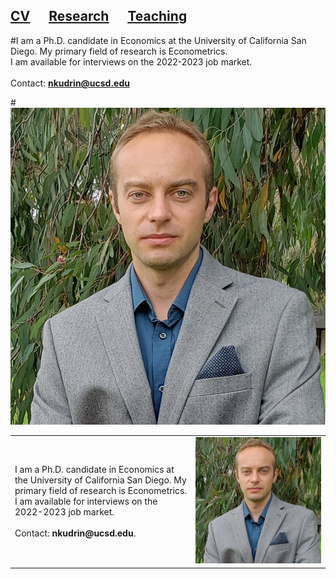 
<h2> <a href="{{site.url}}/assets/pdfs/resume.pdf"><span style="text-decoration: underline;">CV</span></a><a href="{{site.url}}/research.html"><span style="text-decoration: underline; padding:30px">Research</span></a><a href="{{site.url}}/teaching.html"><span style="text-decoration: underline;">Teaching</span></a></h2>

#I am a Ph.D. candidate in Economics at the University of California San Diego. My primary field of research is Econometrics.<br>I am available for interviews on the 2022-2023 job market.<br><br> 
Contact: <b>nkudrin@ucsd.edu</b>
  
#<img alt="an image of me" src="assets/images/headshot.jpeg" width="auto" height="auto" max-width="50vh">

<table border="0">
 <tr>
    <td>I am a Ph.D. candidate in Economics at the University of California San Diego. My primary field of research is Econometrics.<br>I am available for interviews on the 2022-2023 job market.<br><br> 
Contact: <b>nkudrin@ucsd.edu</b>.</td>
    <td><img alt="an image of me" src="assets/images/headshot.jpeg" width="auto" height="auto" max-width="50vh"></td>
 </tr>
</table>

